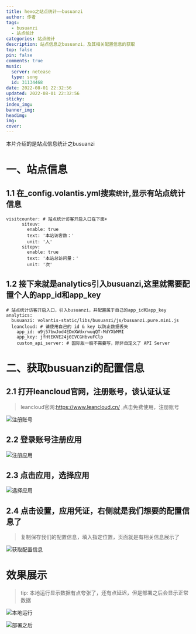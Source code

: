 ```yaml
---
title: hexo之站点统计——busuanzi
author: 作者
tags: 
  - busuanzi
  - 站点统计
categories: 站点统计
description: 站点信息之busuanzi，及其相关配置信息的获取
top: false
pin: false
comments: true
music:
  server: netease
  type: song
  id: 31134468
date: 2022-08-01 22:32:56
updated: 2022-08-01 22:32:56
sticky:
index_img:
banner_img:
headimg:
img:
cover:
---
```

本片介绍的是站点信息统计之busuanzi
# 一、站点信息
## 1.1 在_config.volantis.yml搜索`统计`,显示有站点统计信息
```
visitcounter: # 站点统计访客开启入口在下面⬇
      siteuv:
        enable: true
        text: '本站访客数：'
        unit: '人'
      sitepv:
        enable: true
        text: '本站总访问量：'
        unit: '次'
```
## 1.2 接下来就是analytics引入busuanzi,这里就需要配置个人的app_id和app_key
```
# 站点统计访客开启入口，引入busuanzi，并配置属于自己的app_id和app_key
analytics:
  busuanzi: volantis-static/libs/busuanzi/js/busuanzi.pure.mini.js 
  leancloud: # 请使用自己的 id & key 以防止数据丢失
    app_id: u9j57bwJod4EDmXWdxrwuqQT-MdYXbMMI
    app_key: jfHtEKVE24j0IVCGHbvuFClp
    custom_api_server: # 国际版一般不需要写，除非自定义了 API Server
```
# 二、获取busuanzi的配置信息
## 2.1 打开leancloud官网，注册账号，该认证认证
>leancloud官网:https://www.leancloud.cn/ ,点击免费使用，注册账号

![注册账号](https://gcore.jsdelivr.net/gh/txw1314/blog-img@main/img/image-20220801224259281.png)
## 2.2 登录账号注册应用

![注册应用](https://gcore.jsdelivr.net/gh/txw1314/blog-img@main/img/image-20220801224618543.png)
## 2.3 点击应用，选择应用

![选择应用](https://gcore.jsdelivr.net/gh/txw1314/blog-img@main/img/image-20220801224734317.png)

## 2.4 点击设置，应用凭证，右侧就是我们想要的配置信息了

> 复制保存我们的配置信息，填入指定位置，页面就是有相关信息展示了

![获取配置信息](https://gcore.jsdelivr.net/gh/txw1314/blog-img@main/img/image-20220801225041384.png)

# 效果展示

> tip: 本地运行显示数据有点夸张了，还有点延迟，但是部署之后会显示正常数据

![本地运行](https://gcore.jsdelivr.net/gh/txw1314/blog-img@main/img/image-20220801230651942.png)

![部署之后](https://gcore.jsdelivr.net/gh/txw1314/blog-img@main/img/image-20220801225311587.png)
